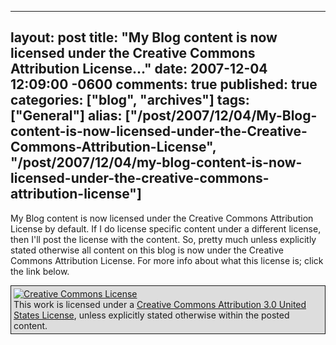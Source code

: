  ---
  layout: post
  title: "My Blog content is now licensed under the Creative Commons Attribution License..."
  date: 2007-12-04 12:09:00 -0600
  comments: true
  published: true
  categories: ["blog", "archives"]
  tags: ["General"]
  alias: ["/post/2007/12/04/My-Blog-content-is-now-licensed-under-the-Creative-Commons-Attribution-License", "/post/2007/12/04/my-blog-content-is-now-licensed-under-the-creative-commons-attribution-license"]
  ---
<!-- more -->
<p>My Blog content is now licensed under the Creative Commons Attribution License by default. If I do license specific content under a different license, then I'll post the license with the content. So, pretty much unless explicitly stated otherwise all content on this blog is now under the Creative Commons Attribution License. For more info about what this license is; click the link below.</p>
<p style="background-color: #dddddd; border: 1px solid; padding: 4px;"><a href="http://creativecommons.org/licenses/by/3.0/us/" rel="license"><img style="border-width: 0px;" src="http://creativecommons.org/images/public/somerights20.png" alt="Creative Commons License" /> </a><br />This work is licensed under a <a href="http://creativecommons.org/licenses/by/3.0/us/" rel="license">Creative Commons Attribution 3.0 United States License</a>, unless explicitly stated otherwise within the posted content.</p>
